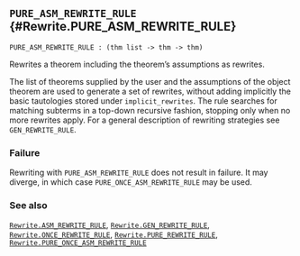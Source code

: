 ## `PURE_ASM_REWRITE_RULE` {#Rewrite.PURE_ASM_REWRITE_RULE}


```
PURE_ASM_REWRITE_RULE : (thm list -> thm -> thm)
```



Rewrites a theorem including the theorem’s assumptions as rewrites.


The list of theorems supplied by the user and the assumptions of the
object theorem are used to generate a set of rewrites, without adding
implicitly the basic tautologies stored under `implicit_rewrites`.
The rule searches for matching subterms in a top-down recursive
fashion, stopping only when no more rewrites apply. For a general
description of rewriting strategies see `GEN_REWRITE_RULE`.

### Failure

Rewriting with `PURE_ASM_REWRITE_RULE` does not result in failure. It
may diverge, in which case `PURE_ONCE_ASM_REWRITE_RULE` may be used.

### See also

[`Rewrite.ASM_REWRITE_RULE`](#Rewrite.ASM_REWRITE_RULE), [`Rewrite.GEN_REWRITE_RULE`](#Rewrite.GEN_REWRITE_RULE), [`Rewrite.ONCE_REWRITE_RULE`](#Rewrite.ONCE_REWRITE_RULE), [`Rewrite.PURE_REWRITE_RULE`](#Rewrite.PURE_REWRITE_RULE), [`Rewrite.PURE_ONCE_ASM_REWRITE_RULE`](#Rewrite.PURE_ONCE_ASM_REWRITE_RULE)

